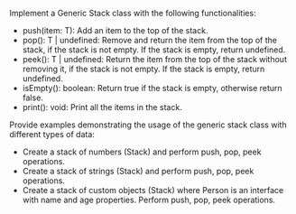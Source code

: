 Implement a Generic Stack<T> class with the following functionalities:

- push(item: T): Add an item to the top of the stack.
- pop(): T | undefined: Remove and return the item from the top of the stack, if the stack is not empty. If the stack is empty, return undefined.
- peek(): T | undefined: Return the item from the top of the stack without removing it, if the stack is not empty. If the stack is empty, return undefined.
- isEmpty(): boolean: Return true if the stack is empty, otherwise return false.
- print(): void: Print all the items in the stack.

Provide examples demonstrating the usage of the generic stack class with different types of data:

- Create a stack of numbers (Stack<number>) and perform push, pop, peek operations.
- Create a stack of strings (Stack<string>) and perform push, pop, peek operations.
- Create a stack of custom objects (Stack<Person>) where Person is an interface with name and age properties. Perform push, pop, peek operations.